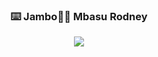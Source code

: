 <!-- markdownlint-disable MD033 MD041 -->
<p align="center">
  <h3 align="center">⌨️ Jambo👋👋 Mbasu Rodney</h3>
</p>

<p align="center">
  <img src="https://readme-typing-svg.demolab.com/?lines=Always+versatile;Computer+scientist;Full+stack+developer;From+Nairobi+Kenya&font=Fira%20Code&center=true&width=380&height=50&duration=4000&pause=1000">
</p>

</a>
</p>
<!-- markdownlint-enable MD033 -->

